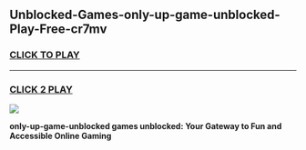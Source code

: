 
## Unblocked-Games-only-up-game-unblocked-Play-Free-cr7mv
<h3>
<a href="https://premium76.site?title=only-up-game-unblocked&ref=23A">CLICK TO PLAY</a></h3>
<hr>

<h3>
<a href="https://premium76.site?title=only-up-game-unblocked&ref=23A">CLICK 2 PLAY</a>
  
</h3>

<a href="https://premium76.site?title=only-up-game-unblocked&ref=23A"><img src="https://clearcache.store/games.png"></a>


**only-up-game-unblocked games unblocked: Your Gateway to Fun and Accessible Online Gaming**
